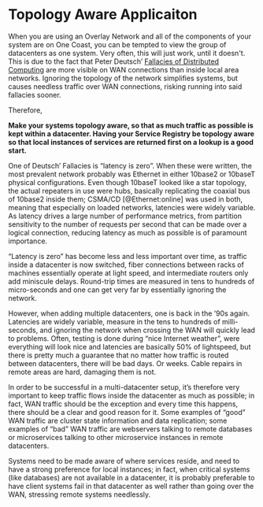 Topology Aware Applicaiton
===

When you are using an Overlay Network and all of the components of your system are on One Coast, you can be tempted to view the group of datacenters as one system. Very often, this will just work, until it doesn't.  This is due to the fact that Peter Deutsch’ [Fallacies of Distributed Computing](https://en.wikipedia.org/wiki/Fallacies_of_distributed_computing) are more visible on WAN connections than inside local area networks. Ignoring the topology of the network simplifies systems, but causes needless traffic over WAN connections, risking running into said fallacies sooner.

Therefore,

**Make your systems topology aware, so that as much traffic as possible is kept within a datacenter. Having your Service Registry be topology aware so that local instances of services are returned first on a lookup is a good start.**

One of Deutsch’ Fallacies is “latency is zero”. When these were written, the most prevalent network probably was Ethernet in either 10base2 or 10baseT physical configurations. Even though 10baseT looked like a star topology, the actual repeaters in use were hubs, basically replicating the coaxial bus of 10base2 inside them; CSMA/CD [@Ethernet:online] was used in both, meaning that especially on loaded networks, latencies were widely variable. As latency drives a large number of performance metrics, from partition sensitivity to the number of requests per second that can be made over a logical connection, reducing latency as much as possible is of paramount importance.

“Latency is zero” has become less and less important over time, as traffic inside a datacenter is now switched, fiber connections between racks of machines essentially operate at light speed, and intermediate routers only add miniscule delays. Round-trip times are measured in tens to hundreds of micro-seconds and one can get very far by essentially ignoring the network.

However, when adding multiple datacenters, one is back in the ’90s again. Latencies are widely variable, measure in the tens to hundreds of milli-seconds, and ignoring the network when crossing the WAN will quickly lead to problems. Often, testing is done during “nice Internet weather”, were everything will look nice and latencies are basically 50% of lightspeed, but there is pretty much a guarantee that no matter how traffic is routed between datacenters, there will be bad days. Or weeks. Cable repairs in remote areas are hard, damaging them is not.

In order to be successful in a multi-datacenter setup, it’s therefore very important to keep traffic flows inside the datacenter as much as possible; in fact, WAN traffic should be the exception and every time this happens, there should be a clear and good reason for it. Some examples of “good” WAN traffic are cluster state information and data replication; some examples of “bad” WAN traffic are webservers talking to remote databases or microservices talking to other microservice instances in remote datacenters.

Systems need to be made aware of where services reside, and need to have a strong preference for local instances; in fact, when critical systems (like databases) are not available in a datacenter, it is probably preferable to have client systems fail in that datacenter as well rather than going over the WAN, stressing remote systems needlessly.
